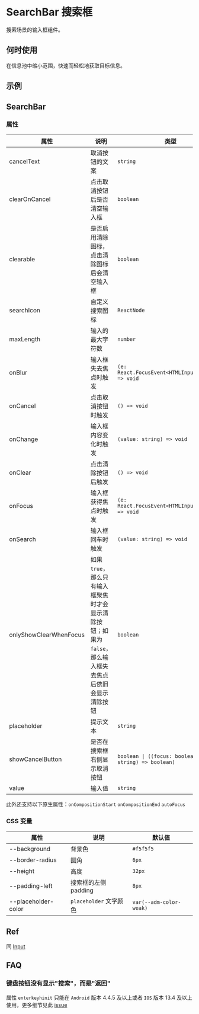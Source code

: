 # SearchBar 搜索框

搜索场景的输入框组件。

## 何时使用

在信息池中缩小范围，快速而轻松地获取目标信息。

## 示例

<code src="./demos/demo1.tsx"></code>

<code src="./demos/demo2.tsx"></code>

## SearchBar

### 属性

| 属性 | 说明 | 类型 | 默认值 |
| --- | --- | --- | --- |
| cancelText | 取消按钮的文案 | `string` | `'取消'` |
| clearOnCancel | 点击取消按钮后是否清空输入框 | `boolean` | `true` |
| clearable | 是否启用清除图标，点击清除图标后会清空输入框 | `boolean` | `true` |
| searchIcon | 自定义搜索图标 | `ReactNode` | `<SearchOutline />` |
| maxLength | 输入的最大字符数 | `number` | - |
| onBlur | 输入框失去焦点时触发 | `(e: React.FocusEvent<HTMLInputElement>) => void` | - |
| onCancel | 点击取消按钮时触发 | `() => void` | - |
| onChange | 输入框内容变化时触发 | `(value: string) => void` | - |
| onClear | 点击清除按钮后触发 | `() => void` | - |
| onFocus | 输入框获得焦点时触发 | `(e: React.FocusEvent<HTMLInputElement>) => void` | - |
| onSearch | 输入框回车时触发 | `(value: string) => void` | - |
| onlyShowClearWhenFocus | 如果 `true`，那么只有输入框聚焦时才会显示清除按钮；如果为 `false`，那么输入框失去焦点后依旧会显示清除按钮 | `boolean` | `false` |
| placeholder | 提示文本 | `string` | - |
| showCancelButton | 是否在搜索框右侧显示取消按钮 | `boolean \| ((focus: boolean, value: string) => boolean)` | `false` |
| value | 输入值 | `string` | - |

此外还支持以下原生属性：`onCompositionStart` `onCompositionEnd` `autoFocus`

### CSS 变量

| 属性                | 说明                   | 默认值                  |
| ------------------- | ---------------------- | ----------------------- |
| --background        | 背景色                 | `#f5f5f5`               |
| --border-radius     | 圆角                   | `6px`                   |
| --height            | 高度                   | `32px`                  |
| --padding-left      | 搜索框的左侧 padding   | `8px`                   |
| --placeholder-color | `placeholder` 文字颜色 | `var(--adm-color-weak)` |

## Ref

同 [Input](/zh/components/input)

## FAQ

### 键盘按钮没有显示"搜索"，而是"返回"

属性 `enterkeyhinit` 只能在 `Android` 版本 4.4.5 及以上或者 `IOS` 版本 13.4 及以上使用，更多细节见此 [issue](https://github.com/ant-design/ant-design-mobile/issues/5545)
